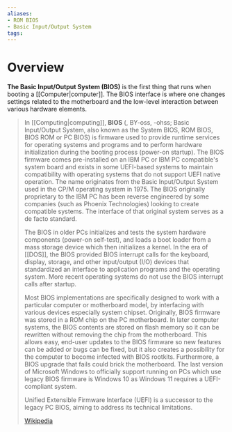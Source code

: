 ```yaml
---
aliases: 
- ROM BIOS
- Basic Input/Output System
tags:
---
```

# Overview

**The Basic Input/Output System (BIOS)** is the first thing that runs when booting a [[Computer|computer]].  The BIOS interface is where one changes settings related to the motherboard and the low-level interaction between various hardware elements. 

> In [[Computing|computing]], **BIOS** (, BY-oss, -⁠ohss; Basic Input/Output System, also known as the System BIOS, ROM BIOS, BIOS ROM or PC BIOS) is firmware used to provide runtime services for operating systems and programs and to perform hardware initialization during the booting process (power-on startup). The BIOS firmware comes pre-installed on an IBM PC or IBM PC compatible's system board and exists in some UEFI-based systems to maintain compatibility with operating systems that do not support UEFI native operation. The name originates from the Basic Input/Output System used in the CP/M operating system in 1975. The BIOS originally proprietary to the IBM PC has been reverse engineered by some companies (such as Phoenix Technologies) looking to create compatible systems. The interface of that original system serves as a de facto standard.
>
> The BIOS in older PCs initializes and tests the system hardware components (power-on self-test), and loads a boot loader from a mass storage device which then initializes a kernel. In the era of [[DOS]], the BIOS provided BIOS interrupt calls for the keyboard, display, storage, and other input/output (I/O) devices that standardized an interface to application programs and the operating system. More recent operating systems do not use the BIOS interrupt calls after startup.
>
> Most BIOS implementations are specifically designed to work with a particular computer or motherboard model, by interfacing with various devices especially system chipset. Originally, BIOS firmware was stored in a ROM chip on the PC motherboard. In later computer systems, the BIOS contents are stored on flash memory so it can be rewritten without removing the chip from the motherboard. This allows easy, end-user updates to the BIOS firmware so new features can be added or bugs can be fixed, but it also creates a possibility for the computer to become infected with BIOS rootkits. Furthermore, a BIOS upgrade that fails could brick the motherboard. The last version of Microsoft Windows to officially support running on PCs which use legacy BIOS firmware is Windows 10 as Windows 11 requires a UEFI-compliant system.
>
> Unified Extensible Firmware Interface (UEFI) is a successor to the legacy PC BIOS, aiming to address its technical limitations.
>
> [Wikipedia](https://en.wikipedia.org/wiki/BIOS)
